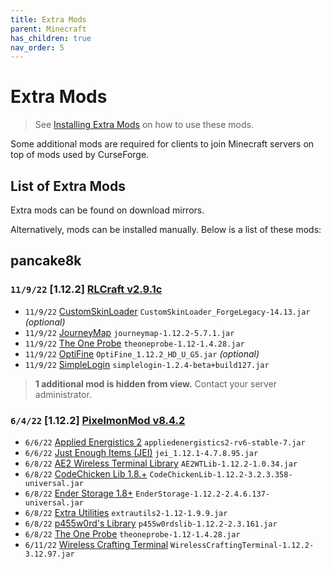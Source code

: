 ```yaml
---
title: Extra Mods
parent: Minecraft
has_children: true
nav_order: 5
---
```


# Extra Mods
> See [Installing Extra Mods](https://drop8k.github.io/docs/minecraft/extras/installation.html) on how to use these mods.

Some additional mods are required for clients to join Minecraft servers on top of mods used by CurseForge.

## List of Extra Mods
Extra mods can be found on download mirrors.

Alternatively, mods can be installed manually. Below is a list of these mods:

## pancake8k

### **`11/9/22`** [1.12.2] [RLCraft v2.9.1c](https://www.curseforge.com/minecraft/modpacks/rlcraft/files/3655670)
- `11/9/22` [CustomSkinLoader](https://www.curseforge.com/minecraft/mc-mods/customskinloader/files/3695974) `CustomSkinLoader_ForgeLegacy-14.13.jar` *(optional)*
- `11/9/22` [JourneyMap](https://www.curseforge.com/minecraft/mc-mods/journeymap/files/2916002) `journeymap-1.12.2-5.7.1.jar`
- `11/9/22` [The One Probe](https://www.curseforge.com/minecraft/mc-mods/the-one-probe/files/2667280) `theoneprobe-1.12-1.4.28.jar`
- `11/9/22` [OptiFine](https://optifine.net/downloads) `OptiFine_1.12.2_HD_U_G5.jar` *(optional)*
- `11/9/22` [SimpleLogin](https://www.curseforge.com/minecraft/mc-mods/simple-login/files/2996748) `simplelogin-1.2.4-beta+build127.jar`

> **1 additional mod is hidden from view.** Contact your server administrator.

### **`6/4/22`** [1.12.2] [PixelmonMod v8.4.2](https://www.curseforge.com/minecraft/mc-mods/pixelmon/files/3794035)
- `6/6/22` [Applied Energistics 2](https://www.curseforge.com/minecraft/mc-mods/applied-energistics-2/files/2747063) `appliedenergistics2-rv6-stable-7.jar`
- `6/6/22` [Just Enough Items (JEI)](https://www.curseforge.com/minecraft/mc-mods/jei/files/2478647) `jei_1.12.1-4.7.8.95.jar`
- `6/8/22` [AE2 Wireless Terminal Library](https://www.curseforge.com/minecraft/mc-mods/ae2wtlib/files/2830114) `AE2WTLib-1.12.2-1.0.34.jar`
- `6/8/22` [CodeChicken Lib 1.8.+](https://www.curseforge.com/minecraft/mc-mods/codechicken-lib-1-8/files/2779848) `CodeChickenLib-1.12.2-3.2.3.358-universal.jar` 
- `6/8/22` [Ender Storage 1.8+](https://www.curseforge.com/minecraft/mc-mods/ender-storage-1-8/files/2755787) `EnderStorage-1.12.2-2.4.6.137-universal.jar`
- `6/8/22` [Extra Utilities](https://www.curseforge.com/minecraft/mc-mods/extra-utilities/files/2678374) `extrautils2-1.12-1.9.9.jar` 
- `6/8/22` [p455w0rd's Library](https://www.curseforge.com/minecraft/mc-mods/p455w0rds-library/files/2830265) `p455w0rdslib-1.12.2-2.3.161.jar`
- `6/8/22` [The One Probe](https://www.curseforge.com/minecraft/mc-mods/the-one-probe/files/2667280) `theoneprobe-1.12-1.4.28.jar`
- `6/11/22` [Wireless Crafting Terminal](https://www.curseforge.com/minecraft/mc-mods/wireless-crafting-terminal/files/2830252) `WirelessCraftingTerminal-1.12.2-3.12.97.jar`
